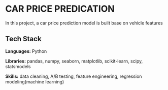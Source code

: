 # CAR PRICE PREDICATION

In this project, a car price prediction model is built base on vehicle features


## Tech Stack

**Languages:** Python

**Libraries:** pandas, numpy, seaborn, matplotlib, scikit-learn, scipy, statsmodels

**Skills:** data cleaning, A/B testing, feature engineering, regression modeling(machine learning)
